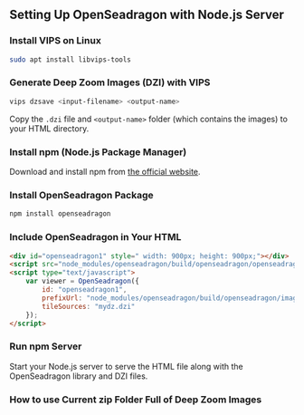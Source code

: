 ## Setting Up OpenSeadragon with Node.js Server

### Install VIPS on Linux

```bash
sudo apt install libvips-tools
```

### Generate Deep Zoom Images (DZI) with VIPS

```bash
vips dzsave <input-filename> <output-name>
```

Copy the `.dzi` file and `<output-name>` folder (which contains the images) to your HTML directory.

### Install npm (Node.js Package Manager)

Download and install npm from [the official website](https://www.npmjs.com/get-npm).

### Install OpenSeadragon Package

```bash
npm install openseadragon
```

### Include OpenSeadragon in Your HTML

```html
<div id="openseadragon1" style=" width: 900px; height: 900px;"></div>
<script src="node_modules/openseadragon/build/openseadragon/openseadragon.min.js"></script>
<script type="text/javascript">
    var viewer = OpenSeadragon({
        id: "openseadragon1",
        prefixUrl: "node_modules/openseadragon/build/openseadragon/images/",
        tileSources: "mydz.dzi"
    });
</script>
```

### Run npm Server

Start your Node.js server to serve the HTML file along with the OpenSeadragon library and DZI files.

### How to use Current zip Folder Full of Deep Zoom Images